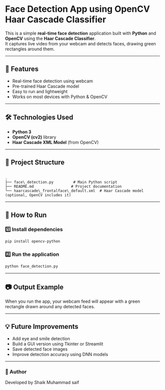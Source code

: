 
# Face Detection App using OpenCV Haar Cascade Classifier

This is a simple **real-time face detection** application built with **Python** and **OpenCV** using the **Haar Cascade Classifier**.  
It captures live video from your webcam and detects faces, drawing green rectangles around them.

---

## 📌 Features
- Real-time face detection using webcam
- Pre-trained Haar Cascade model
- Easy to run and lightweight
- Works on most devices with Python & OpenCV

---

## 🛠️ Technologies Used
- **Python 3**
- **OpenCV (cv2)** library
- **Haar Cascade XML Model** (from OpenCV)

---

## 📂 Project Structure
```

.
├── face\_detection.py         # Main Python script
├── README.md                 # Project documentation
└── haarcascade\_frontalface\_default.xml  # Haar Cascade model (optional, OpenCV includes it)

````

---

## 🚀 How to Run

### 1️⃣ Install dependencies
```bash
pip install opencv-python
````

### 2️⃣ Run the application

```bash
python face_detection.py
```

---

## 📷 Output Example

When you run the app, your webcam feed will appear with a green rectangle drawn around any detected faces.


---

## 💡 Future Improvements

* Add eye and smile detection
* Build a GUI version using Tkinter or Streamlit
* Save detected face images
* Improve detection accuracy using DNN models

---

### 👤 Author

Developed by Shaik Muhammad saif 
```
